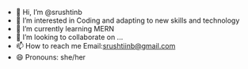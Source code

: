 - 👋 Hi, I’m @srushtinb
- 👀 I’m interested in Coding and adapting to new skills and technology
- 🌱 I’m currently learning MERN
- 💞️ I’m looking to collaborate on ...
- 📫 How to reach me Email:srushtiinb@gmail.com
- 😄 Pronouns: she/her


<!---
srushtinb/srushtinb is a ✨ special ✨ repository because its `README.md` (this file) appears on your GitHub profile.
You can click the Preview link to take a look at your changes.
--->
